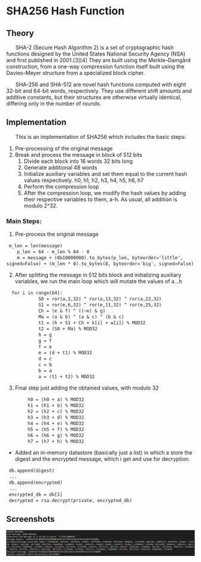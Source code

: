 # SHA256 Hash Function

## Theory
&ensp;&ensp;&ensp;  SHA-2 (Secure Hash Algorithm 2) is a set of cryptographic hash functions designed by the United States National Security Agency (NSA) and first published in 2001.[3][4] They are built using the Merkle–Damgård construction, from a one-way compression function itself built using the Davies–Meyer structure from a specialized block cipher.

&ensp;&ensp;&ensp;  SHA-256 and SHA-512 are novel hash functions computed with eight 32-bit and 64-bit words, respectively. They use different shift amounts and additive constants, but their structures are otherwise virtually identical, differing only in the number of rounds.

## Implementation 
&ensp;&ensp;&ensp; This is an implementation of SHA256 which includes the basic steps: 
1. Pre-processing of the original message
2. Break and process the message in block of 512 bits
    1. Divide each block into 16 words 32 bits long
    2. Generate additional 48 words
    3. Initialize auxiliary variables and set them equal to the current hash values respectively. h0, h1, h2, h3, h4, h5, h6, h7
    4. Perform the compression loop
    5. After the compression loop, we modify the hash values by adding their respective variables to them, a-h. As usual, all addition is modulo 2^32.

### Main Steps: 
1. Pre-process the original message 
```
 m_len = len(message)
    p_len = 64 - m_len % 64 - 8
    m = message + (0b10000000).to_bytes(p_len, byteorder='little', signed=False) + (m_len * 8).to_bytes(8, byteorder='big', signed=False)
```
2. After splitting the message in 512 bits block and initializing auxiliary variables, we run the main loop which will mutate the values of a...h
```
  for i in range(64):
            S0 = ror(a,2,32) ^ ror(a,13,32) ^ ror(a,22,32)
            S1 = ror(e,6,32) ^ ror(e,11,32) ^ ror(e,25,32)
            Ch = (e & f) ^ ((~e) & g)
            Ma = (a & b) ^ (a & c) ^ (b & c)
            t1 = (h + S1 + Ch + k[i] + w[i]) % MOD32
            t2 = (S0 + Ma) % MOD32
            h = g
            g = f
            f = e
            e = (d + t1) % MOD32
            d = c
            c = b
            b = a
            a = (t1 + t2) % MOD32
```
3. Final step just adding the obtained values, with modulo 32 
```
        h0 = (h0 + a) % MOD32
        h1 = (h1 + b) % MOD32
        h2 = (h2 + c) % MOD32
        h3 = (h3 + d) % MOD32
        h4 = (h4 + e) % MOD32
        h5 = (h5 + f) % MOD32
        h6 = (h6 + g) % MOD32
        h7 = (h7 + h) % MOD32
```
* Added an in-memory datastore (basically just a list) in which a store the digest and the encrypted message, which i get and use for decryption.
```
 db.append(digest)
 ...
 db.append(encrypted)
 ...
 encrypted_db = db[1]
 decrypted = rsa.decrypt(private, encrypted_db)
```
## Screenshots
![](https://github.com/CodeWay07/CS_Laboratories/blob/main/Resources/sha256.png)